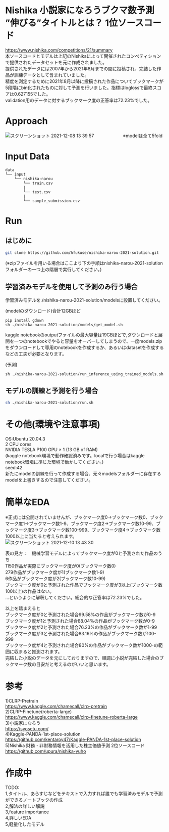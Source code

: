 # Nishika 小説家になろうブクマ数予測 ”伸びる”タイトルとは？ 1位ソースコード
https://www.nishika.com/competitions/21/summary  
本ソースコードとモデルは上記のNishikaによって開催されたコンペティションで提供されたデータセットを元に作成されました。  
提供されたデータには2007年から2021年8月までの間に投稿され、完結した作品が訓練データとして含まれていました。  
精度を測定するために2021年8月以降に投稿された作品についてブックマークが5段階にbin化されたものに対して予測を行いました。指標はloglossで最終スコアは0.627155でした。  
validation用のデータに対するブックマーク度の正答率は72.23%でした。  

# Approach  
![スクリーンショット 2021-12-08 13 39 57](https://user-images.githubusercontent.com/61064493/145149949-e105ff33-a635-4ea4-b198-aee2ac775e67.png)　　
　　
　　※modelは全て5fold
# Input Data  
```
data
└── input
    └── nishika-narou
        └── train.csv
        |
        └── test.csv
        |
        └── sample_submission.csv
```

# Run  
## はじめに  
```bash
git clone https://github.com/hfukuse/nishika-narou-2021-solution.git
```
(※zipファイルを用いる場合はここより下の手順はnishika-narou-2021-solutionフォルダーの一つ上の階層で実行してください。)

## 学習済みモデルを使用して予測のみ行う場合  
学習済みモデルを./nishika-narou-2021-solution/modelsに設置してください。  
  
(modelのダウンロード)合計12GBほど  
```
pip install gdown
sh ./nishika-narou-2021-solution/models/get_model.sh
```  
kaggle notebookのoutputファイルの最大容量は19GBほどで,ダウンロードと展開を一つのnotebookでやると容量をオーバーしてしまうので、一度models.zipをダウンロードして専用のnotebookを作成するか、あるいはdatasetを作成するなどの工夫が必要となります。  
  
(予測)  
```
sh ./nishika-narou-2021-solution/run_inference_using_trained_models.sh
```
  
## モデルの訓練と予測を行う場合  
```bash
sh ./nishika-narou-2021-solution/run.sh
```
  
# その他(環境や注意事項)
OS:Ubuntu 20.04.3    
2 CPU cores  
NVIDIA TESLA P100 GPU × 1 (13 GB of RAM)  
(kaggle notebook環境で動作確認済みです。localで行う場合はkaggle notebook環境に準じた環境で動かしてください。)  
seed:42  
新たにmodelの訓練を行って作成する場合、元々modelsフォルダーに存在するmodelを上書きするので注意してください。  
# 簡単なEDA  
※正式には公開されていませんが、ブックマーク度0→ブックマーク数0、ブックマーク度1→ブックマーク数1-9、ブックマーク度2→ブックマーク数10-99、ブックマーク度3→ブックマーク数100-999、ブックマーク度4→ブックマーク数1000以上に当たると考えられます。  
![スクリーンショット 2021-12-10 13 43 30](https://user-images.githubusercontent.com/61064493/145518508-433ebb61-3997-475a-9271-2deac73fee36.png)  
  
表の見方：　機械学習モデルによってブックマーク度が0と予測された作品のうち  
1150作品が実際にブックマーク度が0(ブックマーク数0)  
279作品がブックマーク度が1(ブックマーク数1-9)  
6作品がブックマーク度が2(ブックマーク数10-99)  
ブックマーク度が0と予測された作品でブックマーク度が3以上(ブックマーク数100以上)の作品はない。  
...というように解釈してください。総合的な正答率は72.23%でした。  
  
以上を踏まえると  
ブックマーク度が0と予測された場合99.58%の作品がブックマーク数が0-9  
ブックマーク度が1と予測された場合88.04%の作品がブックマーク数が0-9  
ブックマーク度が2と予測された場合76.23%の作品がブックマーク数が1-99  
ブックマーク度が3と予測された場合83.16%の作品がブックマーク数が100-999  
ブックマーク度が4と予測された場合80%の作品がブックマーク数が1000-の範囲に収まると推測されます。  
完結した小説のデータを元にしておりますので、順調に小説が完結した場合のブックマーク数の目安だと考えるのがいいと思います。  

# 参考  
1)CLRP-Pretrain  
https://www.kaggle.com/chamecall/clrp-pretrain  
2)CLRP-Finetune(roberta-large)  
https://www.kaggle.com/chamecall/clrp-finetune-roberta-large  
3)小説家になろう  
https://syosetu.com/  
4)Kaggle-PANDA-1st-place-solution  
https://github.com/kentaroy47/Kaggle-PANDA-1st-place-solution  
5)Nishika 財務・非財務情報を活用した株主価値予測 2位ソースコード  
https://github.com/upura/nishika-yuho  

# 作成中
TODO:  
1,タイトル、あらすじなどをテキストで入力すれば誰でも学習済みモデルで予測ができるノートブックの作成  
2,解法の詳しい解説  
3,feature importance  
4,詳しいEDA  
5,軽量化したモデル  
